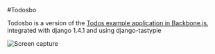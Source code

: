 #Todosbo

Todosbo is a version of the [Todos example application in Backbone.js](http://backbonejs.org/examples/todos/index.html "Todos"), integrated with django 1.4.1 and using django-tastypie


![Screen capture](https://lh4.googleusercontent.com/-QOdZtjmK08E/UEHqYckZqCI/AAAAAAAABt4/Tps8CiusClg/s512/todos.jpg "Screen capture")